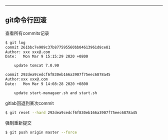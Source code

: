 ---

## git命令行回滚

 查看所有commits记录

```bash
$ git log
commit 261bbc7e909c37b877595560bb04613961d8ce81
Author: xxx xxx@.com
Date:   Mon Mar 9 15:15:29 2020 +0800

    update tomcat 7.0.90

commit 292dea9cedcf6f830eb166a3907f75eec6878a45
Author:xxx xxx@.com
Date:   Mon Mar 9 14:08:28 2020 +0800

    update start-managaer.sh and start.sh

```

gitlab回退到某次commit

```bash
$ git reset --hard 292dea9cedcf6f830eb166a3907f75eec6878a45
```
强制重新提交

```bash
$ git push origin master --force 
```

